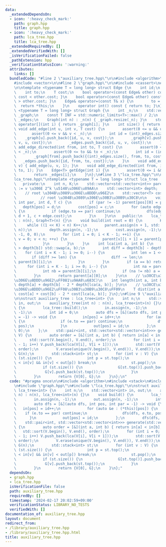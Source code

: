 ```yaml
---
data:
  _extendedDependsOn:
  - icon: ':heavy_check_mark:'
    path: graph.hpp
    title: graph.hpp
  - icon: ':heavy_check_mark:'
    path: lca_tree.hpp
    title: lca_tree.hpp
  _extendedRequiredBy: []
  _extendedVerifiedWith: []
  _isVerificationFailed: false
  _pathExtension: hpp
  _verificationStatusIcon: ':warning:'
  attributes:
    links: []
  bundledCode: "#line 2 \"auxiliary_tree.hpp\"\n\n#include <algorithm>\n#include <stack>\n\
    #include <vector>\n\n#line 2 \"graph.hpp\"\n\n#include <cassert>\n#line 5 \"graph.hpp\"\
    \n\ntemplate <typename T = long long> struct Edge {\n    int id;\n    int from;\n\
    \    int to;\n    T cost;\n    bool operator<(const Edge& other) const { return\
    \ cost < other.cost; }\n    bool operator>(const Edge& other) const { return cost\
    \ > other.cost; }\n    Edge& operator=(const T& x) {\n        to = x;\n      \
    \  return *this;\n    }\n    operator int() const { return to; }\n};\n\ntemplate\
    \ <typename T = long long> struct Graph {\n    int _n;\n    std::vector<std::vector<Edge<T>>>\
    \ _graph;\n    const T INF = std::numeric_limits<T>::max() / 2;\n    std::vector<Edge<T>>\
    \ _edges;\n    Graph(int n) : _n(n) { _graph.resize(_n); }\n    std::vector<Edge<T>>&\
    \ operator[](int i) { return _graph[i]; }\n    int size() { return _n; }\n   \
    \ void add_edge(int u, int v, T cost) {\n        assert(0 <= u && u < _n);\n \
    \       assert(0 <= v && v < _n);\n        int id = (int)_edges.size();\n    \
    \    _graph[u].push_back({id, u, v, cost});\n        _graph[v].push_back({id,\
    \ v, u, cost});\n        _edges.push_back({id, u, v, cost});\n    }\n    void\
    \ add_edge_directed(int from, int to, T cost) {\n        assert(0 <= from && from\
    \ < _n);\n        assert(0 <= to && to < _n);\n        int id = (int)_edges.size();\n\
    \        _graph[from].push_back({(int)_edges.size(), from, to, cost});\n     \
    \   _edges.push_back({id, from, to, cost});\n    }\n    void add_edge(int u, int\
    \ v) { add_edge(u, v, 1); }\n    void add_edge_directed(int from, int to) { add_edge_directed(from,\
    \ to, 1); }\n    Edge<T> getEdge(int i) {\n        assert(0 <= i && i < (int)_edges.size());\n\
    \        return _edges[i];\n    }\n};\n#line 3 \"lca_tree.hpp\"\n\n#line 5 \"\
    lca_tree.hpp\"\ntemplate <typename T = long long> struct lca_tree : Graph<T> {\n\
    \   private:\n    int n, K;\n    std::vector<std::vector<int>> parent;  // parent[v][k]\
    \ := v \u306E 2^k \u5148\u306E\u89AA\n    std::vector<int> depth;            \
    \    // root \u304B\u3089\u306E\u8DDD\u96E2\n    std::vector<T> cost;        \
    \           // root \u304B\u3089\u306E\u30B3\u30B9\u30C8\n\n    void dfs(int pos,\
    \ int par, int d, T c) {\n        if (par != -1) parent[pos][0] = par;\n     \
    \   depth[pos] = d;\n        cost[pos] = c;\n        for (auto edge : this->_graph[pos])\
    \ {\n            if (edge.to == par) continue;\n            dfs(edge.to, pos,\
    \ d + 1, c + edge.cost);\n        }\n    }\n\n   public:\n    lca_tree(int n)\
    \ : n(n), Graph<T>(n) {}\n    void build(int root = 0) {\n        K = 0;\n   \
    \     while ((1 << K) < n) K++;\n        parent.assign(n + 1, std::vector<int>(K,\
    \ n));\n        depth.assign(n, -1);\n        cost.assign(n, -1);\n        dfs(root,\
    \ -1, 0, 0);\n        for (int i = 0; i < K - 1; ++i) {\n            for (int\
    \ v = 0; v < n; ++v) {\n                parent[v][i + 1] = parent[parent[v][i]][i];\n\
    \            }\n        }\n    }\n    int lca(int a, int b) {\n        if (depth[a]\
    \ > depth[b]) std::swap(a, b);\n        int diff = depth[b] - depth[a];\n    \
    \    for (int i = K - 1; i >= 0; i--) {\n            int len = 1 << i;\n     \
    \       if (diff >= len) {\n                diff -= len;\n                b =\
    \ parent[b][i];\n            }\n        }\n        if (a == b) return a;\n   \
    \     for (int i = K - 1; i >= 0; i--) {\n            int na = parent[a][i];\n\
    \            int nb = parent[b][i];\n            if (na != nb) a = na, b = nb;\n\
    \        }\n        return parent[a][0];\n    }\n\n    // \u30CE\u30FC\u30C9\u9593\
    \u306E\u8DDD\u96E2\uFF081\u9AA8\u683C)\n    int length(int a, int b) { return\
    \ depth[a] + depth[b] - 2 * depth[lca(a, b)]; }\n\n    // \u30CE\u30FC\u30C9\u9593\
    \u306E\u8DDD\u96E2\uFF08\u30B3\u30B9\u30C8\uFF09\n    T dist(int a, int b) { return\
    \ cost[a] + cost[b] - 2 * cost[lca(a, b)]; }\n};\n#line 9 \"auxiliary_tree.hpp\"\
    \n\nstruct auxiliary_tree : lca_tree<int> {\n    int n;\n    std::vector<int>\
    \ in, out;\n    auxiliary_tree(int n) : n(n), lca_tree<int>(n) {}\n    void build()\
    \ {\n        lca_tree::build();\n        in.assign(n, -1);\n        out.assign(n,\
    \ -1);\n        int id = 0;\n        auto dfs = [&](auto dfs, int pos, int par\
    \ = -1) -> void {\n            in[pos] = id++;\n            for (auto &e : (*this)[pos])\
    \ {\n                if (e.to == par) continue;\n                dfs(dfs, e.to,\
    \ pos);\n            }\n            out[pos] = id;\n        };\n        dfs(dfs,\
    \ 0);\n    };\n    std::pair<int, std::vector<std::vector<int>>> generate(std::vector<int>\
    \ V) {\n        auto order = [&](int a, int b) { return in[a] < in[b]; };\n  \
    \      std::sort(V.begin(), V.end(), order);\n        for (int i = 0; i < V.size()\
    \ - 1; i++) V.push_back(lca(V[i], V[i + 1]));\n        std::sort(V.begin(), V.end(),\
    \ order);\n        V.erase(unique(V.begin(), V.end()), V.end());\n        std::vector<std::vector<int>>\
    \ G(n);\n        std::stack<int> st;\n        for (int v : V) {\n            while\
    \ (st.size()) {\n                int p = st.top();\n                if (in[p]\
    \ < in[v] && in[v] < out[p]) break;\n                st.pop();\n            }\n\
    \            if (st.size()) {\n                G[st.top()].push_back(v);\n   \
    \             G[v].push_back(st.top());\n            }\n            st.push(v);\n\
    \        }\n        return {V[0], G};\n    }\n};\n"
  code: "#pragma once\n\n#include <algorithm>\n#include <stack>\n#include <vector>\n\
    \n#include \"graph.hpp\"\n#include \"lca_tree.hpp\"\n\nstruct auxiliary_tree :\
    \ lca_tree<int> {\n    int n;\n    std::vector<int> in, out;\n    auxiliary_tree(int\
    \ n) : n(n), lca_tree<int>(n) {}\n    void build() {\n        lca_tree::build();\n\
    \        in.assign(n, -1);\n        out.assign(n, -1);\n        int id = 0;\n\
    \        auto dfs = [&](auto dfs, int pos, int par = -1) -> void {\n         \
    \   in[pos] = id++;\n            for (auto &e : (*this)[pos]) {\n            \
    \    if (e.to == par) continue;\n                dfs(dfs, e.to, pos);\n      \
    \      }\n            out[pos] = id;\n        };\n        dfs(dfs, 0);\n    };\n\
    \    std::pair<int, std::vector<std::vector<int>>> generate(std::vector<int> V)\
    \ {\n        auto order = [&](int a, int b) { return in[a] < in[b]; };\n     \
    \   std::sort(V.begin(), V.end(), order);\n        for (int i = 0; i < V.size()\
    \ - 1; i++) V.push_back(lca(V[i], V[i + 1]));\n        std::sort(V.begin(), V.end(),\
    \ order);\n        V.erase(unique(V.begin(), V.end()), V.end());\n        std::vector<std::vector<int>>\
    \ G(n);\n        std::stack<int> st;\n        for (int v : V) {\n            while\
    \ (st.size()) {\n                int p = st.top();\n                if (in[p]\
    \ < in[v] && in[v] < out[p]) break;\n                st.pop();\n            }\n\
    \            if (st.size()) {\n                G[st.top()].push_back(v);\n   \
    \             G[v].push_back(st.top());\n            }\n            st.push(v);\n\
    \        }\n        return {V[0], G};\n    }\n};"
  dependsOn:
  - graph.hpp
  - lca_tree.hpp
  isVerificationFile: false
  path: auxiliary_tree.hpp
  requiredBy: []
  timestamp: '2024-02-17 20:02:59+09:00'
  verificationStatus: LIBRARY_NO_TESTS
  verifiedWith: []
documentation_of: auxiliary_tree.hpp
layout: document
redirect_from:
- /library/auxiliary_tree.hpp
- /library/auxiliary_tree.hpp.html
title: auxiliary_tree.hpp
---
```

